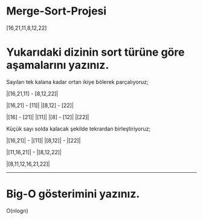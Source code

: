 # Merge-Sort-Projesi

[16,21,11,8,12,22]

# Yukarıdaki dizinin sort türüne göre aşamalarını yazınız.

Sayıları tek kalana kadar ortan ikiye bölerek parçalıyoruz;

|[16,21,11] - [8,12,22]|

|[16,21] - [11]|    |[8,12] - [22]|

|[16] - [21]|    |[11]|    |[8] - [12]|    |[22]|

Küçük sayı solda kalacak şekilde tekrardan birleştiriyoruz;

|[16,21]| - |[11]|    |[8,12]| - |[22]|

|[11,16,21]| - |[8,12,22]|

|[8,11,12,16,21,22]|
______________________________________________________________

# Big-O gösterimini yazınız.

O(nlogn)
